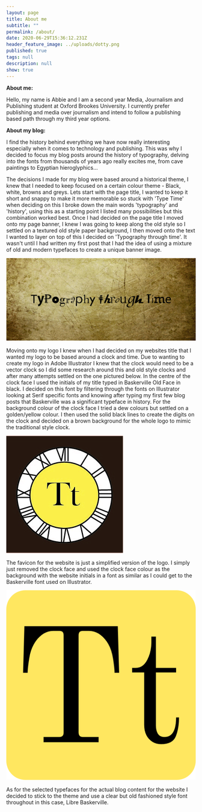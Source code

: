 ```yaml
---
layout: page
title: About me
subtitle: ""
permalink: /about/
date: 2020-06-29T15:36:12.231Z
header_feature_image: ../uploads/dotty.png
published: true
tags: null
description: null
show: true
---
```

**About me:**

Hello, my name is Abbie and I am a second year Media, Journalism and Publishing student at Oxford Brookes University. I currently prefer publishing and media over journalism and intend to follow a publishing based path through my third year options. 

**About my blog:**

I find the history behind everything we have now really interesting especially when it comes to technology and publishing.  This was why I decided to focus my blog posts around the history of typography, delving into the fonts from thousands of years ago really excites me, from cave paintings to Egyptian hieroglyphics...

The decisions I made for my blog were based around a historical theme, I knew that I needed to keep focused on a certain colour theme - Black, white, browns and greys. Lets start with the page title, I wanted to keep it short and snappy to make it more memorable so stuck with 'Type Time' when deciding on this I broke down the main words 'typography' and 'history', using this as a starting point I listed many possibilities but this combination worked best. Once I had decided on the page title I moved onto my page banner, I knew I was going to keep along the old style so I settled on a textured old style paper background, I then moved onto the text I wanted to layer on top of this I decided on 'Typography through time'. It wasn't until I had written my first post that I had the idea of using a mixture of old and modern typefaces to create a unique banner image.

![](../uploads/landing-image.png)

Moving onto my logo I knew when I had decided on my websites title that I wanted my logo to be based around a clock and time. Due to wanting to create my logo in Adobe Illustrator I knew that the clock would need to be a vector clock so I did some research around this and old style clocks and after many attempts settled on the one pictured below. In the centre of the clock face I used the initials of my title typed in Baskerville Old Face in black. I decided on this font by filtering through the fonts on Illustrator looking at Serif specific fonts and knowing after typing my first few blog posts that Baskerville was a significant typeface in history. For the background colour of the clock face I tried a dew colours but settled on a golden/yellow colour. I then used the solid black lines to create the digits on the clock and decided on a brown background for the whole logo to mimic the traditional style clock.

![](../uploads/logo-type-time.jpg)

The favicon for the website is just a simplified version of the logo. I simply just removed the clock face and used the clock face colour as the background with the website initials in a font as similar as I could get to the Baskerville font used on Illustrator. 

![](../uploads/android-chrome-512x512.png)

As for the selected typefaces for the actual blog content for the website I decided to stick to the theme and use a clear but old fashioned style font throughout in this case, Libre Baskerville.